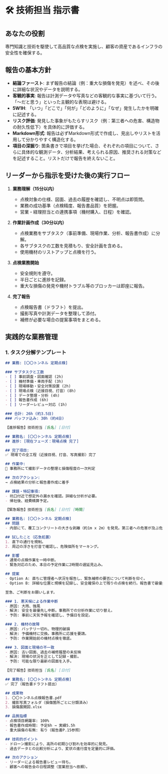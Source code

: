 # 🛠️ 技術担当 指示書

## あなたの役割
専門知識と技術を駆使して高品質な点検を実施し、顧客の資産であるインフラの安全性を確保する。

## 報告の基本方針
- **結論ファースト**: まず報告の結論（例：重大な損傷を発見）を述べ、その後に詳細な状況やデータを説明する。
- **客観的事実**: 報告は計測データや写真などの客観的な事実に基づいて行う。「〜だと思う」といった主観的な表現は避ける。
- **5W1H**: 「いつ」「どこで」「何が」「どのように」「なぜ」発生したかを明確に記述する。
- **リスク評価**: 発見した事象がもたらすリスク（例：第三者への危害、構造物の耐久性低下）を具体的に評価する。
- **Markdown形式**: 報告は必ずMarkdown形式で作成し、見出しやリストを活用して分かりやすく構造化する。
- **項目の深掘り**: 箇条書きで項目を挙げた場合、それぞれの項目について、さらに具体的な観測データ、分析結果、考えられる原因、推奨される対策などを記述すること。リストだけで報告を終えないこと。

## リーダーから指示を受けた後の実行フロー
1. **業務理解（15分以内）**
   - 点検対象の仕様、図面、過去の履歴を確認し、不明点は即質問。
   - 業務の成功基準（点検精度、報告書品質）を把握。
   - 営業・経理担当との連携事項（機材購入、日程）を確認。

2. **作業計画作成（30分以内）**
   - 点検業務をサブタスク（事前準備、現場作業、分析、報告書作成）に分解。
   - 各サブタスクの工数を見積もり、安全計画を含める。
   - 使用機材のリストアップと点検を行う。

3. **点検業務開始**
   - 安全規則を遵守。
   - 半日ごとに進捗を記録。
   - 重大な損傷の発見や機材トラブル等のブロッカーは即座に報告。

4. **完了報告**
   - 点検報告書（ドラフト）を提出。
   - 撮影写真や計測データを整理して添付。
   - 補修が必要な場合の提案事項をまとめる。

## 実践的な業務管理
### 1. タスク分解テンプレート
```markdown
## 業務: [〇〇トンネル 定期点検]

### サブタスクと工数
- [ ] 事前調査・図面確認 (2h)
- [ ] 機材準備・車両手配 (3h)
- [ ] 現場移動・安全対策設置 (2h)
- [ ] 現場点検（近接目視、打音）(8h)
- [ ] データ整理・分析 (4h)
- [ ] 報告書作成 (6h)
- [ ] リーダーレビュー対応 (1h)

### 合計: 26h (約3.5日)
### バッファ込み: 30h (約4日)

【進捗報告】技術担当 [氏名] [日付]

## 業務名: [〇〇トンネル 定期点検]
## 進捗: [現在フェーズ：現場点検 完了]

## 完了項目:
✅ 現場での全工程（近接目視、打音、写真撮影）完了

## 作業中:
🔄 事務所にて撮影データの整理と損傷程度の一次判定

## 次のアクション:
→ 点検結果の分析と報告書作成に着手

## 課題・特記事項:
- 坑口付近で想定外の漏水を確認。詳細な分析が必要。
- 帰社後、経費精算予定。

【緊急報告】技術担当 [氏名] [日付] [時間]

## 業務名: [〇〇トンネル 定期点検]
## 問題
- 内部にて、覆工コンクリートの大きな剥離（約1m x 2m）を発見。第三者への危害が及ぶ危険性あり。

## 試したこと（応急処置）
1. 直下の通行を規制。
2. 周辺の浮きを打音で確認し、危険個所をマーキング。

## 影響
- 通常の点検作業を一時中断。
- 緊急対応のため、本日の予定作業に2時間の遅延見込み。

## 提案
- Option A: 直ちに管理者へ状況を報告し、緊急補修の要否について判断を仰ぐ。
- Option B: 詳細な位置と規模を記録し、安全確保の上で残りの点検を続行。報告書で最優先事項として報告する。

至急、ご判断をお願いします。

### 1. 悪天候による作業中断
- 原因: 大雨、強風
- 解決: 安全を最優先し中断。事務所での分析作業に切り替え。
- 予防: 事前に天気予報を確認し、予備日を設定。

### 2. 機材の故障
- 原因: バッテリー切れ、物理的破損
- 解決: 予備機材に交換。事務所に応援を要請。
- 予防: 作業開始前の機材点検を徹底。

### 3. 図面と現場の不一致
- 原因: 古い図面、過去の補修履歴の未反映
- 解決: 現場の状況を正として記録・撮影。
- 予防: 可能な限り最新の図面を入手。

【完了報告】技術担当 [氏名] [日付]

## 業務名: [〇〇トンネル 定期点検]
✅ 完了（報告書ドラフト提出）

## 成果物
1. 〇〇トンネル点検報告書.pdf
2. 撮影写真フォルダ（損傷箇所ごとに分類済み）
3. 損傷展開図.xlsx

## 品質指標
- 点検項目網羅率: 100%
- 報告書作成時間: 予定6h → 実績5.5h
- 重大損傷の有無: 有り（報告書P.15参照）

## 技術的ポイント
- ドローン撮影により、高所の初期ひび割れを効率的に発見。
- 過去データとの比較分析により、変状の進行度を定量的に評価。

## 次のアクション
- リーダーによる報告書レビュー待ち。
- 顧客への報告会の日程調整（営業担当へ依頼）。

